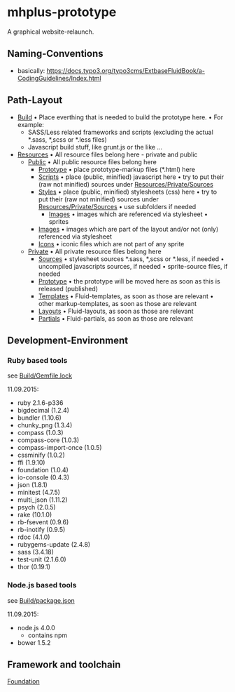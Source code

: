 # mhplus-prototype

A graphical website-relaunch.

## Naming-Conventions

- basically: https://docs.typo3.org/typo3cms/ExtbaseFluidBook/a-CodingGuidelines/Index.html

## Path-Layout

- [Build](./Build)
  • Place everthing that is needed to build the prototype here.
  • For example:
  - SASS/Less related frameworks and scripts (excluding the actual *.sass, *,scss or *.less files)
  - Javascript build stuff, like grunt.js or the like …
- [Resources](./Resources)
  • All resource files belong here - private and public
  - [Public](./Resources/Public)
    • All public resource files belong here
    - [Prototype](./Resources/Public/Prototype)
      • place prototype-markup files (*.html) here
    - [Scripts](./Resources/Public/Scripts)
      • place (public, minified) javascript here
      • try to put their (raw not minified) sources under [Resources/Private/Sources](./Resources/Private/Sources)
    - [Styles](./Resources/Public/Styles)
      • place (public, minified) stylesheets (css) here
      • try to put their (raw not minified) sources under [Resources/Private/Sources](./Resources/Private/Sources)
      • use subfolders if needed
      - [Images](./Resources/Public/Styles/Images)
        • images which are referenced via stylesheet
        • sprites
    - [Images](./Resources/Public/Images)
      • images which are part of the layout and/or not (only) referenced via stylesheet
    - [Icons](./Resources/Public/Icons)
      • iconic files which are not part of any sprite
  - [Private](./Resources/Private)
    • All private resource files belong here
    - [Sources](./Resources/Private/Sources)
      • stylesheet sources *.sass, *,scss or *.less, if needed
      • uncompiled javascripts sources, if needed
      • sprite-source files, if needed
    - [Prototype](./Resources/Private/Prototype)
      • the prototype will be moved here as soon as this is released (published)
    - [Templates](./Resources/Private/Templates)
      • Fluid-templates, as soon as those are relevant
      • other markup-templates, as soon as those are relevant
    - [Layouts](./Resources/Private/Layouts)
      • Fluid-layouts, as soon as those are relevant
    - [Partials](./Resources/Private/Partials)
      • Fluid-partials, as soon as those are relevant

## Development-Environment

### Ruby based tools

see [Build/Gemfile.lock](./Build/Gemfile.lock)

11.09.2015:

- ruby 2.1.6-p336
- bigdecimal (1.2.4)
- bundler (1.10.6)
- chunky_png (1.3.4)
- compass (1.0.3)
- compass-core (1.0.3)
- compass-import-once (1.0.5)
- cssminify (1.0.2)
- ffi (1.9.10)
- foundation (1.0.4)
- io-console (0.4.3)
- json (1.8.1)
- minitest (4.7.5)
- multi_json (1.11.2)
- psych (2.0.5)
- rake (10.1.0)
- rb-fsevent (0.9.6)
- rb-inotify (0.9.5)
- rdoc (4.1.0)
- rubygems-update (2.4.8)
- sass (3.4.18)
- test-unit (2.1.6.0)
- thor (0.19.1)

### Node.js based tools

see [Build/package.json](./Build/package.json)

11.09.2015:

- node.js 4.0.0
  - contains npm
- bower 1.5.2

## Framework and toolchain

[Foundation](http://foundation.zurb.com)
